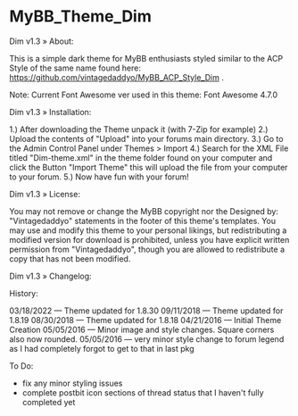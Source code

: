# MyBB_Theme_Dim

Dim v1.3
» About:

This is a simple dark theme for MyBB enthusiasts styled similar to the ACP Style of the same name found here: https://github.com/vintagedaddyo/MyBB_ACP_Style_Dim .

Note: Current Font Awesome ver used in this theme: Font Awesome 4.7.0

Dim v1.3
» Installation:

1.) After downloading the Theme unpack it (with 7-Zip for example)
2.) Upload the contents of "Upload" into your forums main directory.
3.) Go to the Admin Control Panel under Themes > Import
4.) Search for the XML File titled "Dim-theme.xml" in the theme folder found on your computer and click the Button "Import Theme" this will upload the file from your computer to your forum.
5.) Now have fun with your forum!

Dim v1.3
» License:

You may not remove or change the MyBB copyright nor the Designed by: "Vintagedaddyo" statements in the footer of this theme's templates. You may use and modify this theme to your personal likings, but redistributing a modified version for download is prohibited, unless you have explicit written permission from "Vintagedaddyo", though you are allowed to redistribute a copy that has not been modified.

Dim v1.3
» Changelog:


History:

03/18/2022 — Theme updated for 1.8.30
09/11/2018 — Theme updated for 1.8.19
08/30/2018 — Theme updated for 1.8.18
04/21/2016 — Initial Theme Creation
05/05/2016 — Minor image and style changes. Square corners also now rounded.
05/05/2016 — very minor style change to forum legend as I had completely forgot to get to that in last pkg


To Do:
* fix any minor styling issues
* complete postbit icon sections of thread status that I haven't fully completed yet
